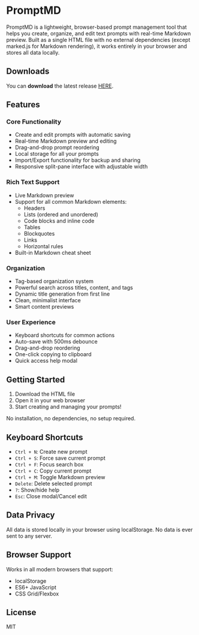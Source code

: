 # PromptMD

PromptMD is a lightweight, browser-based prompt management tool that helps you create, organize, and edit text prompts with real-time Markdown preview. Built as a single HTML file with no external dependencies (except marked.js for Markdown rendering), it works entirely in your browser and stores all data locally.

## Downloads
You can <b>download</b> the latest release [HERE](https://github.com/DexterLagan/PromptMD/releases/).

## Features

### Core Functionality
- Create and edit prompts with automatic saving
- Real-time Markdown preview and editing
- Drag-and-drop prompt reordering
- Local storage for all your prompts
- Import/Export functionality for backup and sharing
- Responsive split-pane interface with adjustable width

### Rich Text Support
- Live Markdown preview
- Support for all common Markdown elements:
  - Headers
  - Lists (ordered and unordered)
  - Code blocks and inline code
  - Tables
  - Blockquotes
  - Links
  - Horizontal rules
- Built-in Markdown cheat sheet

### Organization
- Tag-based organization system
- Powerful search across titles, content, and tags
- Dynamic title generation from first line
- Clean, minimalist interface
- Smart content previews

### User Experience
- Keyboard shortcuts for common actions
- Auto-save with 500ms debounce
- Drag-and-drop reordering
- One-click copying to clipboard
- Quick access help modal

## Getting Started

1. Download the HTML file
2. Open it in your web browser
3. Start creating and managing your prompts!

No installation, no dependencies, no setup required.

## Keyboard Shortcuts

- `Ctrl + N`: Create new prompt
- `Ctrl + S`: Force save current prompt
- `Ctrl + F`: Focus search box
- `Ctrl + C`: Copy current prompt
- `Ctrl + M`: Toggle Markdown preview
- `Delete`: Delete selected prompt
- `?`: Show/hide help
- `Esc`: Close modal/Cancel edit

## Data Privacy

All data is stored locally in your browser using localStorage. No data is ever sent to any server.

## Browser Support

Works in all modern browsers that support:
- localStorage
- ES6+ JavaScript
- CSS Grid/Flexbox

## License

MIT
